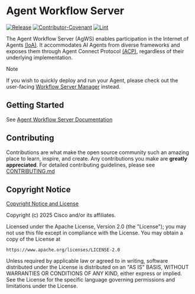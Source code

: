 # Agent Workflow Server

[![Release](https://img.shields.io/github/v/release/agntcy/workflow-srv?display_name=tag)](CHANGELOG.md)
[![Contributor-Covenant](https://img.shields.io/badge/Contributor%20Covenant-2.1-fbab2c.svg)](CODE_OF_CONDUCT.md)
[![Lint](https://github.com/agntcy/workflow-srv/actions/workflows/ci-test.yaml/badge.svg?branch=PUCCINI-270-lint-gha)](https://github.com/agntcy/workflow-srv/actions/workflows/ci-test.yaml?query=branch%3Amain)

The Agent Workflow Server (AgWS) enables participation in the Internet of Agents [(IoA)](https://docs.agntcy.org/). It accommodates AI Agents from diverse frameworks and exposes them through Agent Connect Protocol [(ACP)](https://github.com/agntcy/acp-spec), regardless of their underlying implementation.

> [!NOTE]
> If you wish to quickly deploy and run your Agent, please check out the user-facing [Workflow Server Manager](https://github.com/agntcy/workflow-srv-mgr) instead.

## Getting Started

See [Agent Workflow Server Documentation](https://agntcy.github.io/workflow-srv/)

## Contributing

Contributions are what make the open source community such an amazing place to
learn, inspire, and create. Any contributions you make are **greatly
appreciated**. For detailed contributing guidelines, please see
[CONTRIBUTING.md](docs/CONTRIBUTING.md)

## Copyright Notice

[Copyright Notice and License](LICENSE)

Copyright (c) 2025 Cisco and/or its affiliates.

Licensed under the Apache License, Version 2.0 (the "License");
you may not use this file except in compliance with the License.
You may obtain a copy of the License at

```plaintext
https://www.apache.org/licenses/LICENSE-2.0
```

Unless required by applicable law or agreed to in writing, software
distributed under the License is distributed on an "AS IS" BASIS,
WITHOUT WARRANTIES OR CONDITIONS OF ANY KIND, either express or implied.
See the License for the specific language governing permissions and
limitations under the License.

